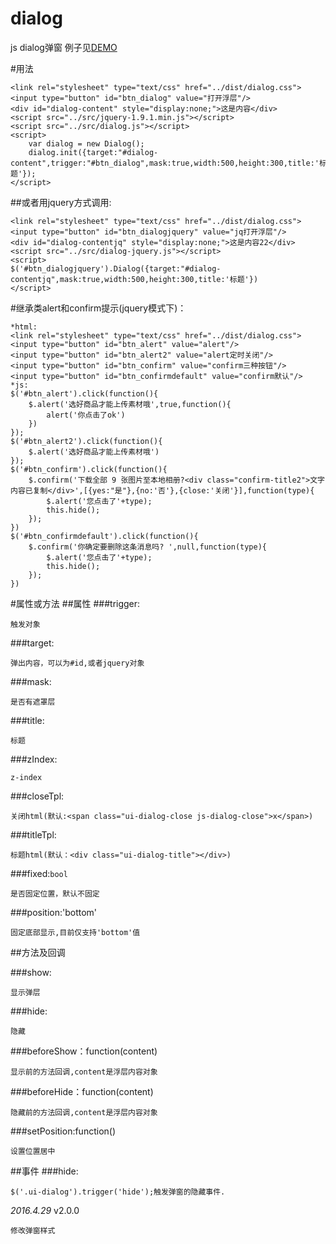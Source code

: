 # dialog
js dialog弹窗
例子见[DEMO](http://www.lovewebgames.com/jsmodule/dialog.html)  

#用法

	<link rel="stylesheet" type="text/css" href="../dist/dialog.css">
	<input type="button" id="btn_dialog" value="打开浮层"/>
	<div id="dialog-content" style="display:none;">这是内容</div>
	<script src="../src/jquery-1.9.1.min.js"></script>
	<script src="../src/dialog.js"></script>
	<script>
		var dialog = new Dialog();
		dialog.init({target:"#dialog-content",trigger:"#btn_dialog",mask:true,width:500,height:300,title:'标题'});
	</script>
##或者用jquery方式调用:

	<link rel="stylesheet" type="text/css" href="../dist/dialog.css">
	<input type="button" id="btn_dialogjquery" value="jq打开浮层"/>
	<div id="dialog-contentjq" style="display:none;">这是内容22</div>
	<script src="../src/dialog-jquery.js"></script>
	<script>
	$('#btn_dialogjquery').Dialog({target:"#dialog-contentjq",mask:true,width:500,height:300,title:'标题'})
	</script>
#继承类alert和confirm提示(jquery模式下)：

	*html:
	<link rel="stylesheet" type="text/css" href="../dist/dialog.css">
	<input type="button" id="btn_alert" value="alert"/>
	<input type="button" id="btn_alert2" value="alert定时关闭"/>
	<input type="button" id="btn_confirm" value="confirm三种按钮"/>
	<input type="button" id="btn_confirmdefault" value="confirm默认"/>
	*js:
	$('#btn_alert').click(function(){
		$.alert('选好商品才能上传素材哦',true,function(){
			alert('你点击了ok')
		})
	});
	$('#btn_alert2').click(function(){
		$.alert('选好商品才能上传素材哦')
	});
	$('#btn_confirm').click(function(){
		$.confirm('下载全部 9 张图片至本地相册?<div class="confirm-title2">文字内容已复制</div>',[{yes:"是"},{no:'否'},{close:'关闭'}],function(type){
			$.alert('您点击了'+type);
			this.hide();
		});
	})
	$('#btn_confirmdefault').click(function(){
		$.confirm('你确定要删除这条消息吗? ',null,function(type){
			$.alert('您点击了'+type);
			this.hide();
		});
	})
#属性或方法
##属性
###trigger:

	触发对象
###target:

	弹出内容，可以为#id,或者jquery对象
###mask:

	是否有遮罩层
###title:

	标题
###zIndex:

	z-index
###closeTpl:

	关闭html(默认:<span class="ui-dialog-close js-dialog-close">x</span>)
###titleTpl:

	标题html(默认：<div class="ui-dialog-title"></div>) 
###fixed:`bool`

	是否固定位置，默认不固定
###position:'bottom'

	固定底部显示,目前仅支持'bottom'值
##方法及回调

###show:

	显示弹层
###hide:

	隐藏
###beforeShow：function(content)

	显示前的方法回调,content是浮层内容对象
###beforeHide：function(content)

	隐藏前的方法回调,content是浮层内容对象
###setPosition:function()

	设置位置居中
##事件
###hide:

	$('.ui-dialog').trigger('hide');触发弹窗的隐藏事件.
	
*2016.4.29* v2.0.0

	修改弹窗样式
